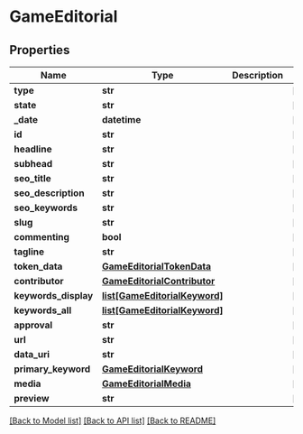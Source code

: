 # GameEditorial

## Properties
Name | Type | Description | Notes
------------ | ------------- | ------------- | -------------
**type** | **str** |  | [optional] 
**state** | **str** |  | [optional] 
**_date** | **datetime** |  | [optional] 
**id** | **str** |  | [optional] 
**headline** | **str** |  | [optional] 
**subhead** | **str** |  | [optional] 
**seo_title** | **str** |  | [optional] 
**seo_description** | **str** |  | [optional] 
**seo_keywords** | **str** |  | [optional] 
**slug** | **str** |  | [optional] 
**commenting** | **bool** |  | [optional] 
**tagline** | **str** |  | [optional] 
**token_data** | [**GameEditorialTokenData**](GameEditorialTokenData.md) |  | [optional] 
**contributor** | [**GameEditorialContributor**](GameEditorialContributor.md) |  | [optional] 
**keywords_display** | [**list[GameEditorialKeyword]**](GameEditorialKeyword.md) |  | [optional] 
**keywords_all** | [**list[GameEditorialKeyword]**](GameEditorialKeyword.md) |  | [optional] 
**approval** | **str** |  | [optional] 
**url** | **str** |  | [optional] 
**data_uri** | **str** |  | [optional] 
**primary_keyword** | [**GameEditorialKeyword**](GameEditorialKeyword.md) |  | [optional] 
**media** | [**GameEditorialMedia**](GameEditorialMedia.md) |  | [optional] 
**preview** | **str** |  | [optional] 

[[Back to Model list]](../README.md#documentation-for-models) [[Back to API list]](../README.md#documentation-for-api-endpoints) [[Back to README]](../README.md)

